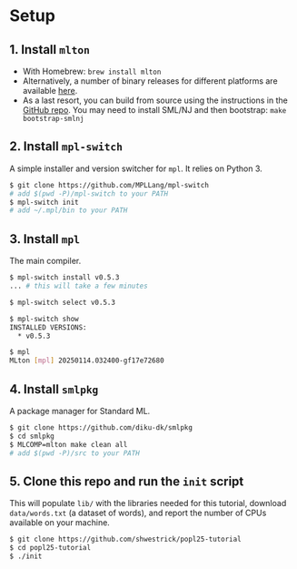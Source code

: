 # Setup

## 1. Install `mlton`
- With Homebrew: `brew install mlton`
- Alternatively, a number of binary releases for different platforms are 
    available [here](https://github.com/MLton/mlton/releases/tag/on-20241230-release).
- As a last resort, you can build from source using the instructions in
    the [GitHub repo](https://github.com/MLton/mlton). You may need to install
    SML/NJ and then bootstrap: `make bootstrap-smlnj`

## 2. Install `mpl-switch`
A simple installer and version switcher for `mpl`. It relies on
Python 3.
```bash
$ git clone https://github.com/MPLLang/mpl-switch
# add $(pwd -P)/mpl-switch to your PATH
$ mpl-switch init
# add ~/.mpl/bin to your PATH
```

## 3. Install `mpl`
The main compiler.
```bash
$ mpl-switch install v0.5.3
... # this will take a few minutes

$ mpl-switch select v0.5.3

$ mpl-switch show
INSTALLED VERSIONS:
  * v0.5.3

$ mpl
MLton [mpl] 20250114.032400-gf17e72680
```

## 4. Install `smlpkg`
A package manager for Standard ML.
```bash
$ git clone https://github.com/diku-dk/smlpkg
$ cd smlpkg
$ MLCOMP=mlton make clean all
# add $(pwd -P)/src to your PATH
```

## 5. Clone this repo and run the `init` script
This will populate `lib/` with the libraries needed for this tutorial,
download `data/words.txt` (a dataset of words), and report the number of
CPUs available on your machine.
```bash
$ git clone https://github.com/shwestrick/popl25-tutorial
$ cd popl25-tutorial
$ ./init
```